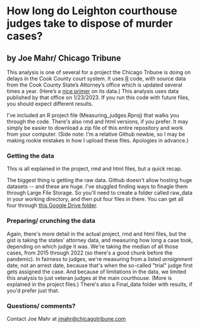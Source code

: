 # How long do Leighton courthouse judges take to dispose of murder cases?
## by Joe Mahr/ Chicago Tribune

This analysis is one of several for a project the Chicago Tribune is doing on delays in the Cook County court system. It uses [R](https://www.r-project.org/) code, with source data from the Cook County State’s Attorney’s office which is updated several times a year. (Here’s a [nice primer](https://www.cookcountystatesattorney.org/about/open-data) on its data.) This analysis uses data published by that office on 1/23/2023. If you run this code with future files, you should expect different results.

I've included an R project file (Measuring_judges.Rproj) that walks you through the code. There's also rmd and html versions, if you prefer. It may simply be easier to download a zip file of this entire repository and work from your computer. (Side note: I'm a relative Github newbie, so I may be making rookie mistakes in how I upload these files. Apologies in advance.)

### **Getting the data**
This is all explained in the project, rmd and html files, but a quick recap.

The biggest thing is getting the raw data. Github doesn't allow hosting huge datasets -- and these are huge. I've stuggled finding ways to finagle them through Large File Storage. So you'll need to create a folder called raw_data in your working directory, and then put four files in there. You can get all four through [this Google Drive folder](https://drive.google.com/drive/folders/14ZmsHEKsgEgV64EnfvKtDNzAYwLxFeVq?usp=share_link).

### **Preparing/ crunching the data**

Again, there's more detail in the actual project, rmd and html files, but the gist is taking the states' attorney data, and measuring how long a case took, depending on which judge it was. We're taking the median of all those cases, from 2015 through 2022 (so there's a good chunk before the pandemic). In fairness to judges, we're measuring from a listed *arraignment* date, not an arrest date, because that's when the so-called "trial" judge first gets assigned the case. And because of limitations in the data, we limited this analysis to just veteran judges at the main courthouse. (More is explained in the project files.) There's also a Final_data folder with results, if you'd prefer just that. 

### **Questions/ comments?**

Contact Joe Mahr at jmahr@chicagotribune.com
